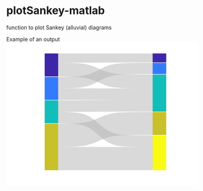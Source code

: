 # plotSankey-matlab

function to plot Sankey (alluvial) diagrams

Example of an output
![fig](./Example/sankeyEx.png)
